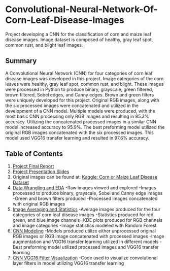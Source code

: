 # Convolutional-Neural-Network-Of-Corn-Leaf-Disease-Images
Project developing a CNN for the classification of corn and maize leaf disease images.  Image dataset is composed of healthy, gray leaf spot, common rust, and blight leaf images.

## Summary
A Convolutional Neural Network (CNN) for four categories of corn leaf disease images was developed in this project.  Image categories of the corn leaves were healthy, gray leaf spot, common rust, and blight.  These images were processed in Python to produce binary, grayscale, green filtered, brown filtered, Sobel edges, and Canny edges.  Brown and green filters were uniquely developed for this project.  Original RGB images, along with the six processed images were concatenated and utilized in the development of a CNN model.  Multiple models were produced, with the most basic CNN processing only RGB images and resulting in 85.3% accuracy.  Utilizing the concatenated processed images in a similar CNN model increased accuracy to 95.9%.  The best preforming model utilized the original RGB images concatenated with the six processed images.  This model used VGG16 transfer learning and resulted in 97.6% accuracy.  

## Table of Contents
  1. [Project Final Report](https://github.com/haberkornm/Convolutional-Neural-Network-Of-Corn-Leaf-Disease-Images/blob/main/Final_Report.pdf)
  2. [Project Presentation Slides]()
  3. Original images can be found at: [Kaggle: Corn or Maize Leaf Disease Dataset](https://www.kaggle.com/smaranjitghose/corn-or-maize-leaf-disease-dataset)
  4. [Data Wrangling and EDA](https://github.com/haberkornm/Convolutional-Neural-Network-Of-Corn-Leaf-Disease-Images/blob/main/Corn%20Disease%20Wrangling%20and%20EDA.ipynb)
      -Raw images viewed and explored 
      -Images processed to produce binary, grayscale, Sobel and Canny edge images
      -Green and brown filters produced
      -Processed images concatenated with original RGB images
   5. [Image Averaging and Statistics](https://github.com/haberkornm/Convolutional-Neural-Network-Of-Corn-Leaf-Disease-Images/blob/main/Image_Averages_and_Stats.ipynb)
      -Average images produced for the four categories of corn leaf disease images
      -Statistics produced for red, green, and blue image channels
      -KDE plots produced for RGB channels and image categories
      -Image statistics modeled with Random Forest
   6. [CNN Modeling](https://github.com/haberkornm/Convolutional-Neural-Network-Of-Corn-Leaf-Disease-Images/blob/main/CNN_Modeling.ipynb)
      -Models produced utilize either unprocessed original RGB images or RGB image concatenated with processed images
      -Image augmentation and VGG16 transfer learning utilized in different models
      -Best preforming model utilized processed images and VGG16 transfer learning
   7. [CNN VGG16 Filter Visualization](https://github.com/haberkornm/Convolutional-Neural-Network-Of-Corn-Leaf-Disease-Images/blob/main/CNN_Filter_visualization.ipynb)
      -Code used to visualize convolutional layer filters in model utilizing VGG16 transfer learning
